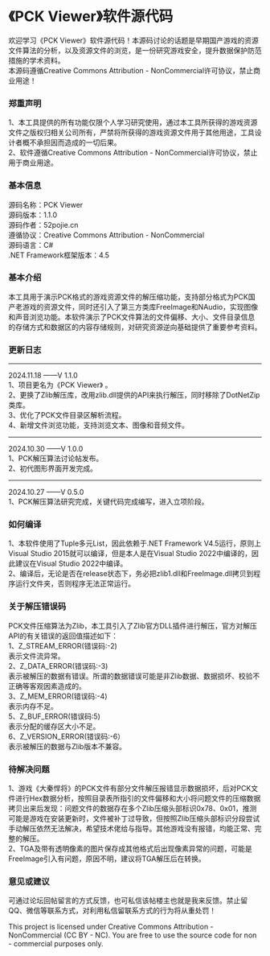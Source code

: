 # 《PCK Viewer》软件源代码   

欢迎学习《PCK Viewer》软件源代码！本源码讨论的话题是早期国产游戏的资源文件算法的分析，以及资源文件的浏览，是一份研究游戏安全，提升数据保护防范措施的学术资料。   
本源码遵循Creative Commons Attribution - NonCommercial许可协议，禁止商业用途！   

### 郑重声明  
1、本工具提供的所有功能仅限个人学习研究使用，通过本工具所获得的游戏资源文件之版权归相关公司所有，严禁将所获得的游戏资源文件用于其他用途，工具设计者概不承担因而造成的一切后果。   
2、软件遵循Creative Commons Attribution - NonCommercial许可协议，禁止用于商业用途。   
   
 ### 基本信息   
源码名称：PCK Viewer   
源码版本：1.1.0  
源码作者：52pojie.cn  
遵循协议：Creative Commons Attribution - NonCommercial    
源码语言：C#  
.NET Framework框架版本：4.5  

### 基本介绍
本工具用于演示PCK格式的游戏资源文件的解压缩功能，支持部分格式为PCK国产老游戏的资源文件，同时还引入了第三方类库FreeImage和NAudio，实现图像和声音浏览功能。本软件演示了PCK文件算法的文件偏移、大小、文件目录信息的存储方式和数据区的内容存储规则，对研究资源逆向基础提供了重要参考资料。  

### 更新日志  
--------------------------------------------------  
2024.11.18 ——V 1.1.0  
1、项目更名为《PCK Viewer》 。    
2、更换了Zlib解压库，改用zlib.dll提供的API来执行解压，同时移除了DotNetZip类库。      
3、优化了PCK文件目录区解析流程。  
4、新增文件浏览功能，支持浏览文本、图像和音频文件。  
  
--------------------------------------------------  
2024.10.30 ——V 1.0.0  
1、PCK解压算法讨论帖发布。  
2、初代图形界面开发完成。  
  
--------------------------------------------------  
2024.10.27 ——V 0.5.0  
1、PCK解压算法研究完成，关键代码完成编写，进入立项阶段。  

### 如何编译  
1、本软件使用了Tuple多元List，因此依赖于.NET Framework V4.5运行，原则上Visual Studio 2015就可以编译，但是本人是在Visual Studio 2022中编译的，因此建议在Visual Studio 2022中编译。  
2、编译后，无论是否在release状态下，务必把zlib1.dll和FreeImage.dll拷贝到程序运行文件夹，否则程序无法正常运行。   

### 关于解压错误码
PCK文件压缩算法为Zlib，本工具引入了Zlib官方DLL插件进行解压，官方对解压API的有关错误的返回值描述如下：   
1、Z_STREAM_ERROR(错误码:-2)   
表示文件流异常。   
2、Z_DATA_ERROR(错误码:-3)   
表示被解压的数据有错误。所谓的数据错误可能是非Zlib数据、数据损坏、校验不正确等客观因素造成的。   
3、Z_MEM_ERROR(错误码:-4)   
表示内存不足。   
5、Z_BUF_ERROR(错误码:5)   
表示分配的缓存区大小不足。   
6、Z_VERSION_ERROR(错误码:-6）   
表示被解压的数据与Zlib版本不兼容。   

### 待解决问题    
1、游戏《大秦悍将》的PCK文件有部分文件解压报错显示数据损坏，后对PCK文件进行Hex数据分析，按照目录表所指引的文件偏移和大小将问题文件的压缩数据拷贝出来后发现：问题文件的数据存在多个Zlib压缩头部标识0x78、0x01，推测可能是游戏在安装更新时，文件被补丁过导致，但按照Zlib压缩头部标识分段尝试手动解压依然无法解决，希望技术佬给与指导。其他游戏没有报错，均能正常、完整的解压。   
2、TGA及带有透明像素的图片保存成其他格式后出现像素异常的问题，可能是FreeImage引入有问题，原因不明，建议将TGA解压后在转换。   

### 意见或建议
可通过论坛回帖留言的方式反馈，也可私信该帖楼主也就是我来反馈。禁止留QQ、微信等联系方式，对利用私信留联系方式的行为将从重处罚！  
 

This project is licensed under Creative Commons Attribution - NonCommercial (CC BY - NC). You are free to use the source code for non - commercial purposes only.

